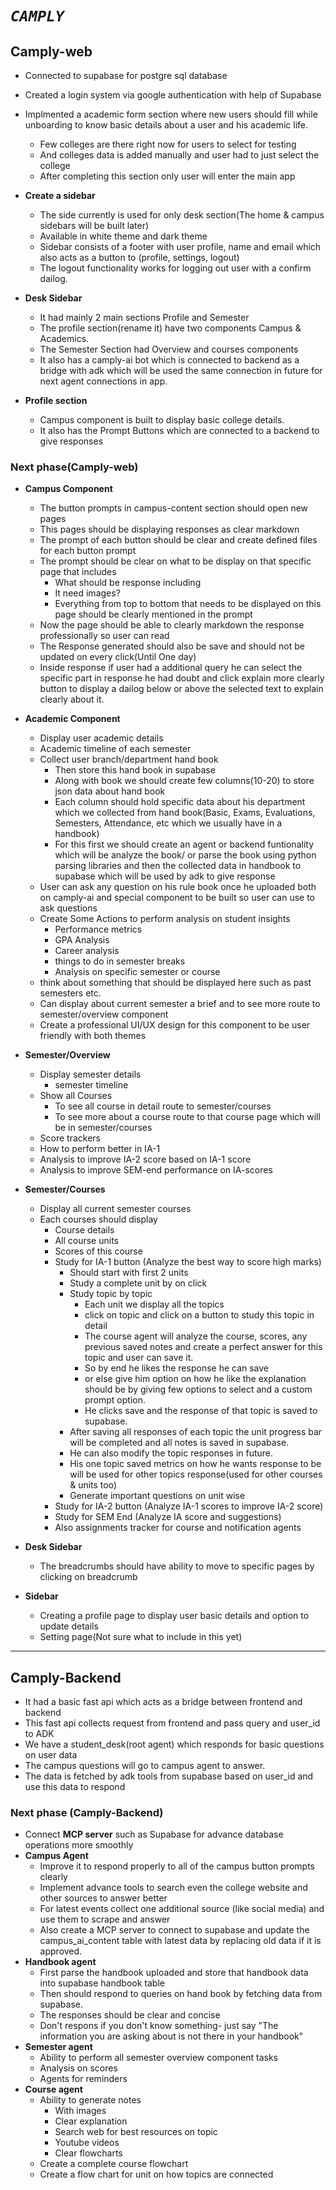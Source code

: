 # _`CAMPLY`_

## Camply-web

- Connected to supabase for postgre sql database
- Created a login system via google authentication with help of Supabase
- Implmented a academic form section where new users should fill while unboarding to know basic details about a user and his academic life.

  - Few colleges are there right now for users to select for testing
  - And colleges data is added manually and user had to just select the college
  - After completing this section only user will enter the main app

- **Create a sidebar**

  - The side currently is used for only desk section(The home & campus sidebars will be built later)
  - Available in white theme and dark theme
  - Sidebar consists of a footer with user profile, name and email which also acts as a button to (profile, settings, logout)
  - The logout functionality works for logging out user with a confirm dailog.

- **Desk Sidebar**
  - It had mainly 2 main sections Profile and Semester
  - The profile section(rename it) have two components Campus & Academics.
  - The Semester Section had Overview and courses components
  - It also has a camply-ai bot which is connected to backend as a bridge with adk which will be used the same connection in future for next agent connections in app.

- **Profile section**
  - Campus component is built to display basic college details.
  - It also has the Prompt Buttons which are connected to a backend to give responses

### Next phase(Camply-web)

- **Campus Component**
  - The button prompts in campus-content section should open new pages 
  - This pages should be displaying responses as clear markdown
  - The prompt of each button should be clear and create defined files for each button prompt
  - The prompt should be clear on what to be display on that specific page that includes
    - What should be response including
    - It need images?
    - Everything from top to bottom that needs to be displayed on this page should be clearly mentioned in the prompt
  - Now the page should be able to clearly markdown the response professionally so user can read
  - The Response generated should also be save and should not be updated on every click(Until One day)
  - Inside response if user had a additional query he can select the specific part in response he had doubt and click explain more clearly button to display a dailog below or above the selected text to explain clearly about it. 


- **Academic Component**
  - Display user academic details 
  - Academic timeline of each semester
  - Collect user branch/department hand book
    - Then store this hand book in supabase
    - Along with book we should create few columns(10-20) to store json data about hand book
    - Each column should hold specific data about his department which we collected from hand book(Basic, Exams, Evaluations, Semesters, Attendance, etc which we usually have in a handbook)
    - For this first we should create an agent or backend funtionality which will be analyze the book/ or parse the book using python parsing libraries and then the collected data in handbook to supabase which will be used by adk to give response
  - User can ask any question on his rule book once he uploaded both on camply-ai and special component to be built so user can use to ask questions
  - Create Some Actions to perform analysis on student insights
    - Performance metrics
    - GPA Analysis
    - Career analysis
    - things to do in semester breaks
    - Analysis on specific semester or course
  - think about something that should be displayed here such as past semesters etc.
  - Can display about current semester a brief and to see more route to semester/overview component
  - Create a professional UI/UX design for this component to be user friendly with both themes


- **Semester/Overview**
  - Display semester details 
    - semester timeline
  - Show all Courses 
    - To see all course in detail route to semester/courses
    - To see more about a course route to that course page which will be in semester/courses
  - Score trackers
  - How to perform better in IA-1
  - Analysis to improve IA-2 score based on IA-1 score
  - Analysis to improve SEM-end performance on IA-scores


- **Semester/Courses**
  - Display all current semester courses
  - Each courses should display
    - Course details 
    - All course units
    - Scores of this course
    - Study for IA-1 button (Analyze the best way to score high marks)
      - Should start with first 2 units
      - Study a complete unit by on click
      - Study topic by topic
        - Each unit we display all the topics
        - click on topic and click on a button to study this topic in detail
        - The course agent will analyze the course, scores, any previous saved notes and create a perfect answer for this topic and user can save it.
        - So by end he likes the response he can save
        - or else give him option on how he like the explanation should be by giving few options to select and a custom prompt option.
        - He clicks save and the response of that topic is saved to supabase.
      - After saving all responses of each topic the unit progress bar will be completed and all notes is saved in supabase.
      - He can also modify the topic responses in future.
      - His one topic saved metrics on how he wants response to be will be used for other topics response(used for other courses & units too)
      - Generate important questions on unit wise
    - Study for IA-2 button (Analyze IA-1 scores to improve IA-2 score)
    - Study for SEM End (Analyze IA score and suggestions)
    - Also assignments tracker for course and notification agents 


- **Desk Sidebar**
  - The breadcrumbs should have ability to move to specific pages by clicking on breadcrumb


- **Sidebar** 
  - Creating a profile page to display user basic details and option to update details
  - Setting page(Not sure what to include in this yet)

  
---


## Camply-Backend

- It had a basic fast api which acts as a bridge between frontend and backend 
- This fast api collects request from frontend and pass query and user_id to ADK
- We have a student_desk(root agent) which responds for basic questions on user data
- The campus questions will go to campus agent to answer.
- The data is fetched by adk tools from supabase based on user_id and use this data to respond

### Next phase (Camply-Backend)
- Connect **MCP server** such as Supabase for advance database operations more smoothly
- **Campus Agent**
  - Improve it to respond properly to all of the campus button prompts clearly
  - Implement advance tools to search even the college website and other sources to answer better
  - For latest events collect one additional source (like social media) and use them to scrape and answer
  - Also create a MCP server to connect to supabase and update the campus_ai_content table with latest data by replacing old data if it is approved.
- **Handbook agent**
  - First parse the handbook uploaded and store that handbook data into supabase handbook table
  - Then should respond to queries on hand book by fetching data from supabase.
  - The responses should be clear and concise
  - Don't respons if you don't know something- just say "The information you are asking about is not there in your handbook"
- **Semester agent**
  - Ability to perform all semester overview component tasks
  - Analysis on scores
  - Agents for reminders
- **Course agent**
  - Ability to generate notes
    - With images
    - Clear explanation
    - Search web for best resources on topic
    - Youtube videos
    - Clear flowcharts
  - Create a complete course flowchart
  - Create a flow chart for unit on how topics are connected
